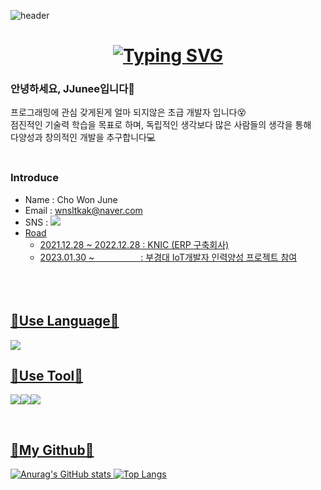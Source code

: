 ![header](https://capsule-render.vercel.app/api?type=waving&color=0:242424FF,100:B3B3B3FF&height=150&section=header&text="!"&fontColor=FFFFFFFF&fontSize=55&animation=fadeIn&fontAlignY=30)
<div align="center">

# [![Typing SVG](https://readme-typing-svg.demolab.com?font=Fredoka+One&size=25&duration=4000&pause=1000&color=B3B3B3FF&width=435&lines=Hello%2C+JJunee+World👋;This+world+is+so+random🌏)](https://git.io/typing-svg)
</div>

<!--
Today/Total 방문자수 표시
[![Hits](https://hits.seeyoufarm.com/api/count/incr/badge.svg?url=https%3A%2F%2Fgithub.com%2Fgjbae1212%2Fhit-counter)](https://hits.seeyoufarm.com)
--> 
### 안녕하세요, JJunee입니다👋

프로그래밍에 관심 갖게된게 얼마 되지않은 초급 개발자 입니다😵  
점진적인 기술력 학습을 목표로 하며, 독립적인 생각보다 많은 사람들의 생각을 통해  
다양성과 창의적인 개발을 추구합니다💻  
<br/>

### Introduce
- Name : Cho Won June
- Email : wnsltkak@naver.com
- SNS : <a href="https://www.instagram.com/jjunee__/" target="_blank"><img src="https://img.shields.io/badge/JJunee__-E4405F?style=flat&logo=Instagram&logoColor=white">
- Road
  - 2021.12.28 ~ 2022.12.28 : KNIC (ERP 구축회사)
  - 2023.01.30 ~ 　　　　　: 부경대 IoT개발자 인력양성 프로젝트 참여  
<br/><br/><br/>
## 📖Use Language📖
<img src="https://img.shields.io/badge/Python-3776AB?style=flat&logo=Python&logoColor=white">
<br/>
  
## 🔨Use Tool🔨
<img src="https://img.shields.io/badge/github-181717?style=flat&logo=github&logoColor=white"><img src="https://img.shields.io/badge/MySQL-4479A1?style=flat&logo=MySQL&logoColor=white"><img src="https://img.shields.io/badge/MSSQL-CC2927?style=flat&logo=Microsoft SQL Server&logoColor=white">
<!--
<img src="https://img.shields.io/badge/Eclipse-2C2255?style=flat&logo=Eclipse%20IDE&logoColor=white">
<img src="https://img.shields.io/badge/aws-232F3E?style=flat&logo=aws&logoColor=white">
--> 
<br/>
 
## 🌱My Github🌱
![Anurag's GitHub stats](https://github-readme-stats.vercel.app/api?username=JJunee96&theme=graywhite&show_icons=true&hide=contribs,prs) [![Top Langs](https://github-readme-stats.vercel.app/api/top-langs/?username=JJunee96&theme=graywhite&hide_progress=true)](https://github.com/JJunee96/github-readme-stats) 
